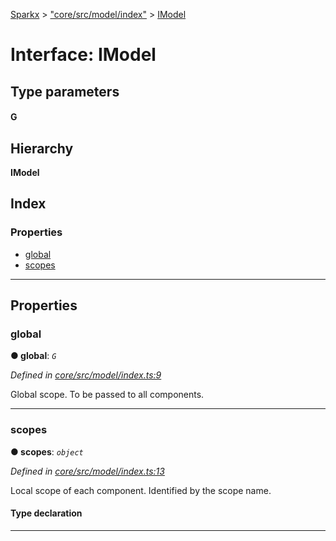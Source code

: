[Sparkx](../README.md) > ["core/src/model/index"](../modules/_core_src_model_index_.md) > [IModel](../interfaces/_core_src_model_index_.imodel.md)

# Interface: IModel

## Type parameters
#### G 
## Hierarchy

**IModel**

## Index

### Properties

* [global](_core_src_model_index_.imodel.md#global)
* [scopes](_core_src_model_index_.imodel.md#scopes)

---

## Properties

<a id="global"></a>

###  global

**● global**: *`G`*

*Defined in [core/src/model/index.ts:9](https://github.com/pushkar8723/sparkx/blob/54aa3d4/packages/core/src/model/index.ts#L9)*

Global scope. To be passed to all components.

___
<a id="scopes"></a>

###  scopes

**● scopes**: *`object`*

*Defined in [core/src/model/index.ts:13](https://github.com/pushkar8723/sparkx/blob/54aa3d4/packages/core/src/model/index.ts#L13)*

Local scope of each component. Identified by the scope name.

#### Type declaration

[scopeName: `string`]: `any`

___

